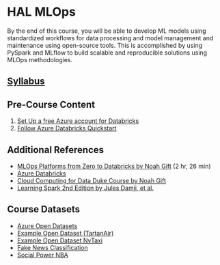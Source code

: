 # HAL MLOps

By the end of this course, you will be able to develop ML models using standardized workflows for data processing and model management and maintenance using open-source tools.  This is accomplished by using PySpark and MLflow to build scalable and reproducible solutions using MLOps methodologies.

## [Syllabus](docs/syllabus.md)

## Pre-Course Content

1. [Set Up a free Azure account for Databricks](https://azure.microsoft.com/free/)
2. [Follow Azure Databricks Quickstart](https://docs.microsoft.com/en-us/azure/databricks/scenarios/quickstart-create-databricks-workspace-portal?tabs=azure-portal)

## Additional References

* [MLOps Platforms from Zero to Databricks by Noah Gift](https://learning.oreilly.com/videos/mlops-platforms-from/032232022VIDEOPAIML/) (2 hr, 26 min)
* [Azure Databricks](https://azure.microsoft.com/en-us/services/databricks/)
* [Cloud Computing for Data Duke Course by Noah Gift](https://github.com/noahgift/cloud-data-analysis-at-scale)
* [Learning Spark 2nd Edition by Jules Damji, et al.](https://pages.databricks.com/rs/094-YMS-629/images/LearningSpark2.0.pdf)

## Course Datasets

* [Azure Open Datasets](https://docs.microsoft.com/en-us/azure/open-datasets/dataset-catalog#AzureDatabricks)
* [Example Open Dataset (TartanAir)](https://docs.microsoft.com/en-us/azure/open-datasets/dataset-tartanair-simulation)
* [Example Open Dataset NyTaxi](https://github.com/MicrosoftDocs/azure-docs/blob/main/articles/machine-learning/tutorial-auto-train-models.md?context=azure%2fopen-datasets%2fcontext%2fopen-datasets-context)
* [Fake News Classification](https://www.kaggle.com/ruchi798/source-based-news-classification)
* [Social Power NBA](https://github.com/noahgift/socialpowernba/blob/master/data/nba_2017_players_with_salary_wiki_twitter.csv)
